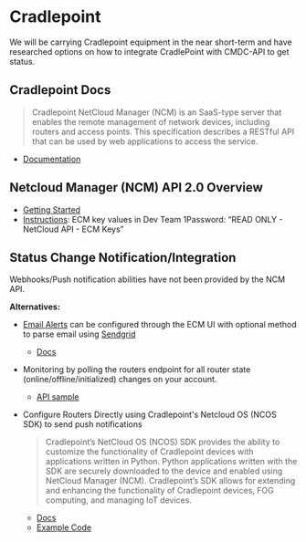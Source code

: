 # Cradlepoint

We will be carrying Cradlepoint equipment in the near short-term and have researched options on how to integrate CradlePoint with CMDC-API to get status.

## Cradlepoint Docs

> Cradlepoint NetCloud Manager (NCM) is an SaaS-type server that enables the remote management of network devices, including routers and access points. This specification describes a RESTful API that can be used by web applications to access the service.

- [Documentation](https://developer.cradlepoint.com/documentation)

## Netcloud Manager (NCM) API 2.0 Overview

- [Getting Started](https://developer.cradlepoint.com/)
- [Instructions](https://customer.cradlepoint.com/s/article/NCM-APIv2-Overview): ECM key values in Dev Team 1Password: “READ ONLY - NetCloud API - ECM Keys”

## Status Change Notification/Integration

Webhooks/Push notification abilities have not been provided by the NCM API.

**Alternatives:**

- [Email Alerts](https://www.cradlepointecm.com/ecm.html#logs/alert_log) can be configured through the ECM UI with optional method to parse email using [Sendgrid](https://sendgrid.com/docs/API_Reference/Parse_Webhook/inbound_email.html)

  - [Docs](https://customer.cradlepoint.com/s/article/Alerting-and-Reporting-with-NCM)

- Monitoring by polling the routers endpoint for all router state (online/offline/initialized)
  changes on your account.

  - [API sample](https://github.com/cradlepoint/api-samples/blob/master/monitoring/samples/router_online_offline.py)

- Configure Routers Directly using Cradlepoint's Netcloud OS (NCOS SDK) to send push notifications

  > Cradlepoint’s NetCloud OS (NCOS) SDK provides the ability to customize the functionality of Cradlepoint devices with applications written in Python. Python applications written with the SDK are securely downloaded to the device and enabled using NetCloud Manager (NCM). Cradlepoint’s SDK allows for extending and enhancing the functionality of Cradlepoint devices, FOG computing, and managing IoT devices.

  - [Docs](https://customer.cradlepoint.com/s/article/NCOS-SDK-v3)
  - [Example Code](https://github.com/cradlepoint/sdk-samples/blob/master/app_template_csclient/csclient.py)
